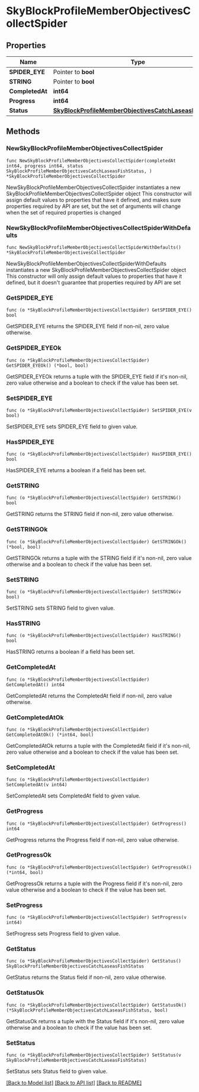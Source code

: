 # SkyBlockProfileMemberObjectivesCollectSpider

## Properties

Name | Type | Description | Notes
------------ | ------------- | ------------- | -------------
**SPIDER_EYE** | Pointer to **bool** |  | [optional] 
**STRING** | Pointer to **bool** |  | [optional] 
**CompletedAt** | **int64** |  | 
**Progress** | **int64** |  | 
**Status** | [**SkyBlockProfileMemberObjectivesCatchLaseasFishStatus**](SkyBlockProfileMemberObjectivesCatchLaseasFishStatus.md) |  | 

## Methods

### NewSkyBlockProfileMemberObjectivesCollectSpider

`func NewSkyBlockProfileMemberObjectivesCollectSpider(completedAt int64, progress int64, status SkyBlockProfileMemberObjectivesCatchLaseasFishStatus, ) *SkyBlockProfileMemberObjectivesCollectSpider`

NewSkyBlockProfileMemberObjectivesCollectSpider instantiates a new SkyBlockProfileMemberObjectivesCollectSpider object
This constructor will assign default values to properties that have it defined,
and makes sure properties required by API are set, but the set of arguments
will change when the set of required properties is changed

### NewSkyBlockProfileMemberObjectivesCollectSpiderWithDefaults

`func NewSkyBlockProfileMemberObjectivesCollectSpiderWithDefaults() *SkyBlockProfileMemberObjectivesCollectSpider`

NewSkyBlockProfileMemberObjectivesCollectSpiderWithDefaults instantiates a new SkyBlockProfileMemberObjectivesCollectSpider object
This constructor will only assign default values to properties that have it defined,
but it doesn't guarantee that properties required by API are set

### GetSPIDER_EYE

`func (o *SkyBlockProfileMemberObjectivesCollectSpider) GetSPIDER_EYE() bool`

GetSPIDER_EYE returns the SPIDER_EYE field if non-nil, zero value otherwise.

### GetSPIDER_EYEOk

`func (o *SkyBlockProfileMemberObjectivesCollectSpider) GetSPIDER_EYEOk() (*bool, bool)`

GetSPIDER_EYEOk returns a tuple with the SPIDER_EYE field if it's non-nil, zero value otherwise
and a boolean to check if the value has been set.

### SetSPIDER_EYE

`func (o *SkyBlockProfileMemberObjectivesCollectSpider) SetSPIDER_EYE(v bool)`

SetSPIDER_EYE sets SPIDER_EYE field to given value.

### HasSPIDER_EYE

`func (o *SkyBlockProfileMemberObjectivesCollectSpider) HasSPIDER_EYE() bool`

HasSPIDER_EYE returns a boolean if a field has been set.

### GetSTRING

`func (o *SkyBlockProfileMemberObjectivesCollectSpider) GetSTRING() bool`

GetSTRING returns the STRING field if non-nil, zero value otherwise.

### GetSTRINGOk

`func (o *SkyBlockProfileMemberObjectivesCollectSpider) GetSTRINGOk() (*bool, bool)`

GetSTRINGOk returns a tuple with the STRING field if it's non-nil, zero value otherwise
and a boolean to check if the value has been set.

### SetSTRING

`func (o *SkyBlockProfileMemberObjectivesCollectSpider) SetSTRING(v bool)`

SetSTRING sets STRING field to given value.

### HasSTRING

`func (o *SkyBlockProfileMemberObjectivesCollectSpider) HasSTRING() bool`

HasSTRING returns a boolean if a field has been set.

### GetCompletedAt

`func (o *SkyBlockProfileMemberObjectivesCollectSpider) GetCompletedAt() int64`

GetCompletedAt returns the CompletedAt field if non-nil, zero value otherwise.

### GetCompletedAtOk

`func (o *SkyBlockProfileMemberObjectivesCollectSpider) GetCompletedAtOk() (*int64, bool)`

GetCompletedAtOk returns a tuple with the CompletedAt field if it's non-nil, zero value otherwise
and a boolean to check if the value has been set.

### SetCompletedAt

`func (o *SkyBlockProfileMemberObjectivesCollectSpider) SetCompletedAt(v int64)`

SetCompletedAt sets CompletedAt field to given value.


### GetProgress

`func (o *SkyBlockProfileMemberObjectivesCollectSpider) GetProgress() int64`

GetProgress returns the Progress field if non-nil, zero value otherwise.

### GetProgressOk

`func (o *SkyBlockProfileMemberObjectivesCollectSpider) GetProgressOk() (*int64, bool)`

GetProgressOk returns a tuple with the Progress field if it's non-nil, zero value otherwise
and a boolean to check if the value has been set.

### SetProgress

`func (o *SkyBlockProfileMemberObjectivesCollectSpider) SetProgress(v int64)`

SetProgress sets Progress field to given value.


### GetStatus

`func (o *SkyBlockProfileMemberObjectivesCollectSpider) GetStatus() SkyBlockProfileMemberObjectivesCatchLaseasFishStatus`

GetStatus returns the Status field if non-nil, zero value otherwise.

### GetStatusOk

`func (o *SkyBlockProfileMemberObjectivesCollectSpider) GetStatusOk() (*SkyBlockProfileMemberObjectivesCatchLaseasFishStatus, bool)`

GetStatusOk returns a tuple with the Status field if it's non-nil, zero value otherwise
and a boolean to check if the value has been set.

### SetStatus

`func (o *SkyBlockProfileMemberObjectivesCollectSpider) SetStatus(v SkyBlockProfileMemberObjectivesCatchLaseasFishStatus)`

SetStatus sets Status field to given value.



[[Back to Model list]](../README.md#documentation-for-models) [[Back to API list]](../README.md#documentation-for-api-endpoints) [[Back to README]](../README.md)


